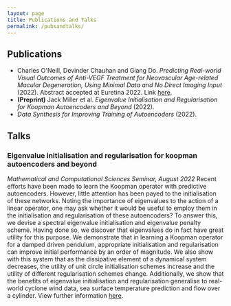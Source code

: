 ```yaml
---
layout: page
title: Publications and Talks
permalink: /pubsandtalks/
---
```


## Publications
* Charles O'Neill, Devinder Chauhan and Giang Do. _Predicting Real-world Visual Outcomes of Anti-VEGF Treatment for Neovascular Age-related Macular Degeneration, Using Minimal Data and No Direct Imaging Input_ (2022). Abstract accepted at Euretina 2022. Link [here](https://euretina.org/resource/abstract_2022_predicting-real-world-visual-outcomes-of-anti-vegf-treatment-for-neovascular-age-related-macular-degeneration-using-minimal-data-and-no-direct-imaging-input/).
* **(Preprint)** Jack Miller et al. _Eigenvalue Initialisation and Regularisation for Koopman Autoencoders and Beyond_ (2022). 
* _Data Synthesis for Improving Training of Autoencoders_ (2022).

## Talks

### Eigenvalue initialisation and regularisation for koopman autoencoders and beyond
_Mathematical and Computational Sciences Seminar, August 2022_
Recent efforts have been made to learn the Koopman operator with predictive autoencoders. However, little attention has been payed to the initialisation of these networks. Noting the importance of eigenvalues to the action of a linear operator, one may ask whether it would be useful to employ them in the initialisation and regularisation of these autoencoders? To answer this, we devise a spectral eigenvalue initialisation and eigenvalue penalty scheme. Having done so, we discover that eigenvalues do in fact have great utility for this purpose. We demonstrate that in learning a Koopman operator for a damped driven pendulum, appropriate initialisation and regularisation can improve initial performance by an order of magnitude. We also show with this system that as the dissipative element of a dynamical system decreases, the utility of unit circle initialisation schemes increase and the utility of different regularisation schemes change. Additionally, we show that the benefits of eigenvalue initialisation and regularisation generalise to real-world cyclone wind data, sea surface temperature prediction and flow over a cylinder. View further information [here](https://maths.anu.edu.au/news-events/events/eigenvalue-initialisation-and-regularisation-koopman-autoencoders-and-beyond).